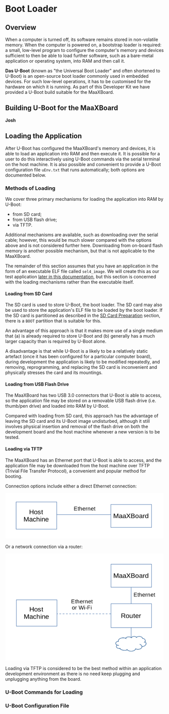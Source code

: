 # Boot Loader

## Overview

When a computer is turned off, its software remains stored in non-volatile memory. When the computer is powered on, a bootstrap loader is required: a small, low-level program to configure the computer's memory and devices sufficient to then be able to load further software, such as a bare-metal application or operating system, into RAM and then call it.

**Das U-Boot** (known as "the Universal Boot Loader" and often shortened to U-Boot) is an open-source boot loader commonly used in embedded devices. For such low-level operations, it has to be customised for the hardware on which it is running. As part of this Developer Kit we have provided a U-Boot build suitable for the MaaXBoard.

## Building U-Boot for the MaaXBoard

**Josh**

## Loading the Application

After U-Boot has configured the MaaXBoard's memory and devices, it is able to load an application into RAM and then execute it. It is possible for a user to do this interactively using U-Boot commands via the serial terminal on the host machine. It is also possible and convenient to provide a U-Boot configuration file `uEnv.txt` that runs automatically; both options are documented below.

### Methods of Loading

We cover three primary mechanisms for loading the application into RAM by U-Boot:

- from SD card;
- from USB flash drive;
- via TFTP.

Additional mechanisms are available, such as downloading over the serial cable; however, this would be much slower compared with the options above and is not considered further here. Downloading from on-board flash memory is another possible mechanism, but that is not applicable to the MaaXBoard.

The remainder of this section assumes that you have an application in the form of an executable ELF file called `sel4_image`. We will create this as our test application [later in this documentation](building_applications.md), but this section is concerned with the loading mechanisms rather than the executable itself.

#### Loading from SD Card

The SD card is used to store U-Boot, the boot loader. The SD card may also be used to store the application's ELF file to be loaded by the boot loader. If the SD card is partitioned as described in the [SD Card Preparation](sd_card_preparation.md) section, there is a `BOOT` partition that is suitable for this.

An advantage of this approach is that it makes more use of a single medium that (a) is already required to store U-Boot and (b) generally has a much larger capacity than is required by U-Boot alone.

A disadvantage is that while U-Boot is a likely to be a relatively static artefact (once it has been configured for a particular computer board), during development the application is likely to be modified repeatedly, and removing, reprogramming, and replacing the SD card is inconvenient and physically stresses the card and its mountings.

#### Loading from USB Flash Drive

The MaaXBoard has two USB 3.0 connectors that U-Boot is able to access, so the application file may be stored on a removable USB flash drive (i.e. thumb/pen drive) and loaded into RAM by U-Boot.

Compared with loading from SD card, this approach has the advantage of leaving the SD card and its U-Boot image undisturbed, although it still involves physical insertion and removal of the flash drive on both the development board and the host machine whenever a new version is to be tested.

#### Loading via TFTP

The MaaXBoard has an Ethernet port that U-Boot is able to access, and the application file may be downloaded from the host machine over TFTP (Trivial File Transfer Protocol), a convenient and popular method for booting.

Connection options include either a direct Ethernet connection:

![TFTP option direct connection](figures/TFTP-option-direct.png)

Or a network connection via a router:

![TFTP option router connection](figures/TFTP-option-router.png)

Loading via TFTP is considered to be the best method within an application development environment as there is no need keep plugging and unplugging anything from the board.

### U-Boot Commands for Loading

### U-Boot Configuration File

